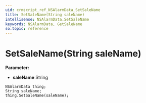 ```yaml
---
uid: crmscript_ref_NSAlarmData_SetSaleName
title: SetSaleName(String saleName)
intellisense: NSAlarmData.SetSaleName
keywords: NSAlarmData, GetSaleName
so.topic: reference
---
```


# SetSaleName(String saleName)

**Parameter:** 
 - **saleName** String

```crmscript
NSAlarmData thing;
String saleName;
thing.SetSaleName(saleName);
```

